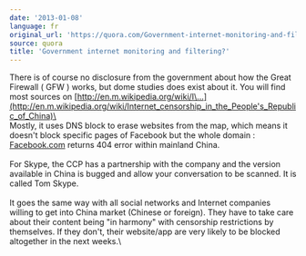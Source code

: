 ```yaml
---
date: '2013-01-08'
language: fr
original_url: 'https://quora.com/Government-internet-monitoring-and-filtering/answer/Clément-Renaud'
source: quora
title: 'Government internet monitoring and filtering?'
---
```


There is of course no disclosure from the government about how the Great
Firewall ( GFW ) works, but dome studies does exist about it. You will
find most sources on
[http://en.m.wikipedia.org/wiki/I\...](http://en.m.wikipedia.org/wiki/Internet_censorship_in_the_People's_Republic_of_China)\
\
Mostly, it uses DNS block to erase websites from the map, which means it
doesn\'t block specific pages of Facebook but the whole domain :
[Facebook.com](http://facebook.com) returns 404 error within mainland
China.\
\
For Skype, the CCP has a partnership with the company and the version
available in China is bugged and allow your conversation to be scanned.
It is called Tom Skype.\
\
It goes the same way with all social networks and Internet companies
willing to get into China market (Chinese or foreign). They have to take
care about their content being \"in harmony\" with censorship
restrictions by themselves. If they don\'t, their website/app are very
likely to be blocked altogether in the next weeks.\
